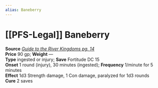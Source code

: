```yaml
---
alias: Baneberry
---
```


# [[PFS-Legal]] Baneberry

**Source** [_Guide to the River Kingdoms pg. 14_](http://paizo.com/store/downloads/pathfinder/pathfinderChronicles/pathfinderRPG/v5748btpy8d50)  
**Price** 90 gp; **Weight** —  
**Type** ingested or injury; **Save** Fortitude DC 15  
**Onset** 1 round (injury), 30 minutes (ingested); **Frequency** 1/minute for 5 minutes  
**Effect** 1d3 Strength damage, 1 Con damage, paralyzed for 1d3 rounds  
**Cure** 2 saves
